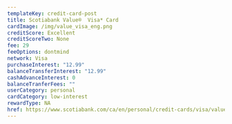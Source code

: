 ```yaml
---
templateKey: credit-card-post
title: Scotiabank Value®  Visa* Card
cardImage: /img/value_visa_eng.png
creditScore: Excellent
creditScoreTwo: None
fee: 29
feeOptions: dontmind
network: Visa
purchaseInterest: "12.99"
balanceTransferInterest: "12.99"
cashAdvanceInterest: 0
balanceTranferFees: ""
userCategory: personal
cardCategory: low-interest
rewardType: NA
href: https://www.scotiabank.com/ca/en/personal/credit-cards/visa/value-card.html?cid=a-27077b-23287c-&dclid=CKLh5Kqy8e8CFc_9wAod_icO6A
---
```

